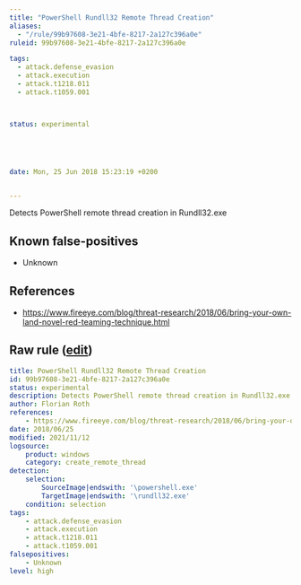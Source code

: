 ```yaml
---
title: "PowerShell Rundll32 Remote Thread Creation"
aliases:
  - "/rule/99b97608-3e21-4bfe-8217-2a127c396a0e"
ruleid: 99b97608-3e21-4bfe-8217-2a127c396a0e

tags:
  - attack.defense_evasion
  - attack.execution
  - attack.t1218.011
  - attack.t1059.001



status: experimental





date: Mon, 25 Jun 2018 15:23:19 +0200


---
```


Detects PowerShell remote thread creation in Rundll32.exe

<!--more-->


## Known false-positives

* Unknown



## References

* https://www.fireeye.com/blog/threat-research/2018/06/bring-your-own-land-novel-red-teaming-technique.html


## Raw rule ([edit](https://github.com/SigmaHQ/sigma/edit/master/rules/windows/create_remote_thread/sysmon_susp_powershell_rundll32.yml))
```yaml
title: PowerShell Rundll32 Remote Thread Creation
id: 99b97608-3e21-4bfe-8217-2a127c396a0e
status: experimental
description: Detects PowerShell remote thread creation in Rundll32.exe
author: Florian Roth
references:
    - https://www.fireeye.com/blog/threat-research/2018/06/bring-your-own-land-novel-red-teaming-technique.html
date: 2018/06/25
modified: 2021/11/12
logsource:
    product: windows
    category: create_remote_thread
detection:
    selection:
        SourceImage|endswith: '\powershell.exe'
        TargetImage|endswith: '\rundll32.exe'
    condition: selection
tags:
    - attack.defense_evasion
    - attack.execution
    - attack.t1218.011
    - attack.t1059.001
falsepositives:
    - Unknown
level: high

```
